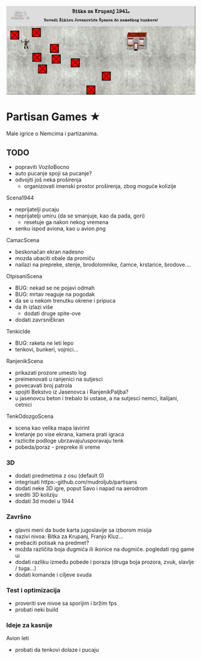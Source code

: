 [![](screen.png)](https:-mudroljub.github.io/igrica-partizani/)

# Partisan Games ★

Male igrice o Nemcima i partizanima.

## TODO

- popraviti VoziloBocno
- auto pucanje spoji sa pucanje?
- odvojiti još neka proširenja
    - organizovati imenski prostor proširenja, zbog moguće kolizije

Scena1944
- neprijatelji pucaju
- neprijatelji umiru (da se smanjuje, kao da pada, gori)
    - resetuje ga nakon nekog vremena
- senku ispod aviona, kao u avion.png

CamacScena
- beskonačan ekran nadesno
- mozda ubaciti obale da promiču
- nailazi na prepreke, stenje, brodolomnike, čamce, krstarice, brodove....

OtpisaniScena
- BUG: nekad se ne pojavi odmah
- BUG: mrtav reaguje na pogodak
- da se u nekom trenutku okrene i pripuca
- da ih izlazi više
    - dodati druge spite-ove
- dodati zavrsniEkran

TenkicIde
- BUG: raketa ne leti lepo
- tenkovi, bunkeri, vojnici...

RanjenikScena
- prikazati prozore umesto log
- preimenovati u ranjenici na sutjesci
- povecavati broj patrola
- spojiti Bekstvo iz Jasenovca i RanjenikPaljba?
- u jasenovcu beton i trebalo bi ustase, a na sutjesci nemci, italijani, cetnici

TenkOdozgoScena
- scena kao velika mapa lavirint
- kretanje po vise ekrana, kamera prati igraca
- razlicite podloge ubrzavaju/usporavaju tenk
- pobeda/poraz - prepreke ili vreme

### 3D
- dodati predmetima z osu (default 0)
- integrisati https:-github.com/mudroljub/partisans
- dodati neke 3D igre, poput Savo i napad na aerodrom
- srediti 3D koliziju
- dodati 3d model u 1944

### Završno
- glavni meni da bude karta jugoslavije sa izborom misija
- nazivi nivoa: Bitka za Krupanj, Franjo Kluz...
- prebaciti potisak na predmet?
- možda različita boja dugmića ili ikonice na dugmiće. pogledati rpg game ui 
- dodati razliku između pobede i poraza (druga boja prozora, zvuk, slavlje / tuga...)
- dodati komande i ciljeve svuda

### Test i optimizacija
- proveriti sve nivoe sa sporijim i bržim fps
- probati neki build

### Ideje za kasnije

Avion leti
- probati da tenkovi dolaze i pucaju
